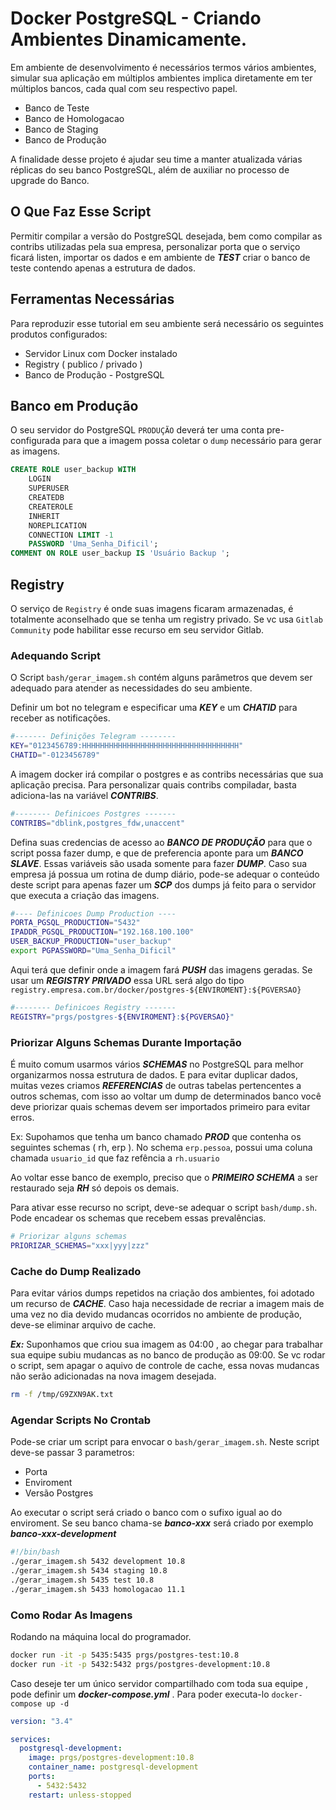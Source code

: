 # Docker PostgreSQL - Criando Ambientes Dinamicamente.

Em ambiente de desenvolvimento é necessários termos vários ambientes, simular sua aplicação em múltiplos ambientes implica diretamente em ter múltiplos bancos, cada qual com seu respectivo papel.
- Banco de Teste
- Banco de Homologacao
- Banco de Staging
- Banco de Produção

A finalidade desse projeto é ajudar seu time a manter atualizada várias réplicas do seu banco PostgreSQL, além de auxiliar no processo de upgrade do Banco. 

## O Que Faz Esse Script

Permitir compilar a versão do PostgreSQL desejada, bem como compilar as contribs utilizadas pela sua empresa, personalizar porta que o serviço ficará listen, importar os dados e em ambiente de ***TEST*** criar o banco de teste contendo apenas a estrutura de dados. 


## Ferramentas Necessárias

Para reproduzir esse tutorial em seu ambiente será necessário os seguintes produtos configurados:

- Servidor Linux com Docker instalado
- Registry ( publico / privado )
- Banco de Produção - PostgreSQL 

## Banco em Produção

O seu servidor do PostgreSQL ```PRODUÇÃO``` deverá ter uma conta pre-configurada para que a imagem possa coletar o ```dump``` necessário para gerar as imagens.

```sql
CREATE ROLE user_backup WITH
	LOGIN
	SUPERUSER
	CREATEDB
	CREATEROLE
	INHERIT
	NOREPLICATION
	CONNECTION LIMIT -1
	PASSWORD 'Uma_Senha_Dificil';
COMMENT ON ROLE user_backup IS 'Usuário Backup ';
```

## Registry

O serviço de ```Registry``` é onde suas imagens ficaram armazenadas, é totalmente aconselhado que se tenha um registry privado. Se vc usa ```Gitlab Community``` pode habilitar esse recurso em seu servidor Gitlab.

### Adequando Script

O Script ```bash/gerar_imagem.sh``` contém alguns parâmetros que devem ser adequado para atender as necessidades do seu ambiente.

Definir um bot no telegram e especificar uma ***KEY*** e um ***CHATID*** para receber as notificações.

```bash
#------- Definições Telegram --------
KEY="0123456789:HHHHHHHHHHHHHHHHHHHHHHHHHHHHHHHHHHH"
CHATID="-0123456789"
```

A imagem docker irá compilar o postgres e as contribs necessárias que sua aplicação precisa. Para personalizar quais contribs compiladar, basta adiciona-las na variável ***CONTRIBS***.

```bash
#-------- Definicoes Postgres -------
CONTRIBS="dblink,postgres_fdw,unaccent"
```

Defina suas credencias de acesso ao ***BANCO DE PRODUÇÃO*** para que o script possa fazer dump, e que de preferencia aponte para um ***BANCO SLAVE***. Essas variáveis são usada somente para fazer ***DUMP***. Caso sua empresa já possua um rotina de dump diário, pode-se adequar o conteúdo deste script para apenas fazer um ***SCP*** dos dumps já feito para o servidor que executa a criação das imagens.    

```bash
#---- Definicoes Dump Production ----
PORTA_PGSQL_PRODUCTION="5432"
IPADDR_PGSQL_PRODUCTION="192.168.100.100"
USER_BACKUP_PRODUCTION="user_backup"
export PGPASSWORD="Uma_Senha_Dificil"
```

Aqui terá que definir onde a imagem fará ***PUSH*** das imagens geradas. Se usar um ***REGISTRY PRIVADO*** essa URL será algo do tipo ```registry.empresa.com.br/docker/postgres-${ENVIROMENT}:${PGVERSAO}```
```bash
#-------- Definicoes Registry -------
REGISTRY="prgs/postgres-${ENVIROMENT}:${PGVERSAO}"
```

### Priorizar Alguns Schemas Durante Importação

É muito comum usarmos vários ***SCHEMAS*** no PostgreSQL para melhor organizarmos nossa estrutura de dados. E para evitar duplicar dados, muitas vezes criamos ***REFERENCIAS*** de outras tabelas pertencentes a outros schemas, com isso ao voltar um dump de determinados banco você deve priorizar quais schemas devem ser importados primeiro para evitar erros. 

Ex: Supohamos que tenha um banco chamado ***PROD*** que contenha os seguintes schemas ( rh, erp ). No schema ```erp.pessoa```, possui uma coluna chamada ```usuario_id``` que faz refência a ```rh.usuario``` 

Ao voltar esse banco de exemplo, preciso que o ***PRIMEIRO SCHEMA*** a ser restaurado seja ***RH*** só depois os demais.   

Para ativar esse recurso no script, deve-se adequar o script ```bash/dump.sh```. Pode encadear os schemas que recebem essas prevalências.

```bash
# Priorizar alguns schemas
PRIORIZAR_SCHEMAS="xxx|yyy|zzz"
```

### Cache do Dump Realizado

Para evitar vários dumps repetidos na criação dos ambientes, foi adotado um recurso de ***CACHE***. Caso haja necessidade de recriar a imagem mais de uma vez no dia devido mudancas ocorridos no ambiente de produção, deve-se eliminar arquivo de cache.

***Ex:*** Suponhamos que criou sua imagem as 04:00 , ao chegar para trabalhar sua equipe subiu mudancas as no banco de produção as 09:00. Se vc rodar o script, sem apagar o aquivo de controle de cache, essa novas mudancas não serão adicionadas na nova imagem desejada.

```bash
rm -f /tmp/G9ZXN9AK.txt
```

### Agendar Scripts No Crontab

Pode-se criar um script para envocar o ```bash/gerar_imagem.sh```. Neste script deve-se passar 3 parametros:

* Porta 
* Enviroment
* Versão Postgres

Ao executar o script será criado o banco com o sufixo igual ao do enviroment. Se seu banco chama-se ***banco-xxx*** será criado por exemplo ***banco-xxx-development***

```bash
#!/bin/bash
./gerar_imagem.sh 5432 development 10.8 
./gerar_imagem.sh 5434 staging 10.8
./gerar_imagem.sh 5435 test 10.8
./gerar_imagem.sh 5433 homologacao 11.1
```

### Como Rodar As Imagens

Rodando na máquina local do programador.

```bash
docker run -it -p 5435:5435 prgs/postgres-test:10.8
docker run -it -p 5432:5432 prgs/postgres-development:10.8
```

Caso deseje ter um único servidor compartilhado com toda sua equipe , pode definir um ***docker-compose.yml*** . Para poder executa-lo ```docker-compose up -d```

```yaml
version: "3.4"

services:
  postgresql-development:
    image: prgs/postgres-development:10.8
    container_name: postgresql-development
    ports:
      - 5432:5432
    restart: unless-stopped
```    
